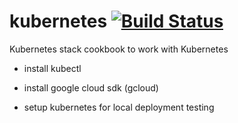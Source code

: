 # kubernetes [![Build Status](https://travis-ci.org/teracyhq-incubator/kubernetes-cookbook.svg?branch=develop)](https://travis-ci.org/teracyhq-incubator/kubernetes-cookbook)

Kubernetes stack cookbook to work with Kubernetes

- install kubectl

- install google cloud sdk (gcloud)

- setup kubernetes for local deployment testing
